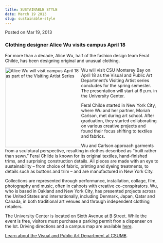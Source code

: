 ```yaml
---
title: SUSTAINABLE STYLE
date: March 19 2013
slug: sustainable-style
---
```





<span class="date">Posted on Mar 19, 2013    </span>
<h3>Clothing designer Alice Wu visits campus April 18</h3>
<p>For more than a decade, Alice Wu, half of the fashion design
team Feral Childe, has been designing original and unusual
clothing.</p>
<p><img alt="Alice Wu will visit campus April 18 as part of the Visiting Artist Series" src="http://news.csumb.edu/sites/default/files/65/attachments/news/images/wu.alice_web.jpg" style="float:left; width:250px; height:263px">Wu will visit CSU
Monterey Bay on April 18 as the Visual and Public Art Department&#x2019;s
Visiting Artist series concludes for the spring semester. The
presentation will start at 6 p.m. in the University Center.</img></p>
<p>Feral Childe started in New York City, where Wu and her partner,
Moriah Carlson, met during art school. After graduation, they
started collaborating on various creative projects and found their
focus shifting to textiles and fabrics.</p>
<p>Wu and Carlson approach garments from a sculptural perspective,
resulting in clothes described as &#x201C;built rather than sewn.&#x201D; Feral
Childe is known for its original textiles, hand-finished trims, and
surprising construction details. All pieces are made with an eye to
sustainability &#x2013; from choice of fabric, printing and dyeing
treatments, to details such as buttons and trim &#x2013; and are
manufactured in New York City.</p>
<p>Collections are represented through performance, installation,
collage, film, photography and music, often in cahoots with
creative co-conspirators. Wu, who is based in Oakland and New York
City, has presented projects across the United States and
internationally, including Denmark, Japan, Qatar and Canada, in
both traditional art venues and through independent clothing
retailers.</p>
<p>The University Center is located on Sixth Avenue at B Street.
While the event is free, visitors must purchase a parking permit
fron a dispenser on the lot. Driving directions and a campus map
are available <a href="http://csumb.edu/map" rel="nofollow">here</a>.</p>
<p><a href="http://csumb.edu/art" rel="nofollow">Learn about the
Visual and Public Art Department at CSUMB</a>.</p>
<p><br>
&#xA0;</br></p>





